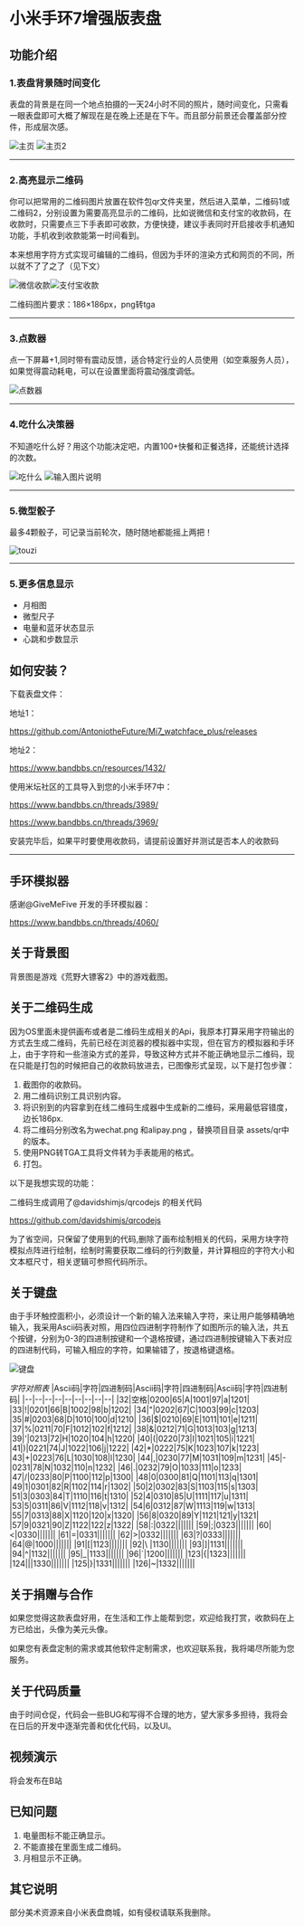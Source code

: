 # 小米手环7增强版表盘
## 功能介绍
### 1.表盘背景随时间变化

表盘的背景是在同一个地点拍摄的一天24小时不同的照片，随时间变化，只需看一眼表盘即可大概了解现在是在晚上还是在下午。而且部分前景还会覆盖部分控件，形成层次感。

![主页](srchome.png) ![主页2](home2.png)
____
### 2.高亮显示二维码
你可以把常用的二维码图片放置在软件包qr文件夹里，然后进入菜单，二维码1或二维码2，分别设置为需要高亮显示的二维码，比如说微信和支付宝的收款码，在收款时，只需要点三下手表即可收款，方便快捷，建议手表同时开启接收手机通知功能，手机收到收款能第一时间看到。

本来想用字符方式实现可编辑的二维码，但因为手环的渲染方式和网页的不同，所以就不了了之了（见下文）

![微信收款](wechat.png)![支付宝收款](alipay.png)

二维码图片要求：186×186px，png转tga
____
### 3.点数器
点一下屏幕+1,同时带有震动反馈，适合特定行业的人员使用（如空乘服务人员），如果觉得震动耗电，可以在设置里面将震动强度调低。

![点数器](srccounter.png)
____
### 4.吃什么决策器
不知道吃什么好？用这个功能决定吧，内置100+快餐和正餐选择，还能统计选择的次数。

![吃什么](srceatwhat.png)
![输入图片说明](srczhajiangmian.png)
____

### 5.微型骰子
最多4颗骰子，可记录当前轮次，随时随地都能摇上两把！

![touzi](touzi.png)
____

### 5.更多信息显示
- 月相图
- 微型尺子
- 电量和蓝牙状态显示
- 心跳和步数显示


## 如何安装？
下载表盘文件：

地址1：

https://github.com/AntoniotheFuture/Mi7_watchface_plus/releases

地址2：

https://www.bandbbs.cn/resources/1432/


使用米坛社区的工具导入到您的小米手环7中：

https://www.bandbbs.cn/threads/3989/

https://www.bandbbs.cn/threads/3969/

安装完毕后，如果平时要使用收款码，请提前设置好并测试是否本人的收款码
____
## 手环模拟器
感谢@GiveMeFive 开发的手环模拟器：

https://www.bandbbs.cn/threads/4060/


## 关于背景图
背景图是游戏《荒野大镖客2》中的游戏截图。

## 关于二维码生成
因为OS里面未提供画布或者是二维码生成相关的Api，我原本打算采用字符输出的方式去生成二维码，先前已经在浏览器的模拟器中实现，但在官方的模拟器和手环上，由于字符和一些渲染方式的差异，导致这种方式并不能正确地显示二维码，现在只能是打包的时候把自己的收款码放进去，已图像形式呈现，以下是打包步骤：

1. 截图你的收款码。
2. 用二维码识别工具识别内容。
3. 将识别到的内容拿到在线二维码生成器中生成新的二维码，采用最低容错度，边长186px.
4. 将二维码分别改名为wechat.png 和alipay.png ，替换项目目录 assets/qr中的版本。
5. 使用PNG转TGA工具将文件转为手表能用的格式。
6. 打包。

以下是我想实现的功能：

二维码生成调用了@davidshimjs/qrcodejs 的相关代码

https://github.com/davidshimjs/qrcodejs

为了省空间，只保留了使用到的代码,删除了画布绘制相关的代码，采用方块字符模拟点阵进行绘制，绘制时需要获取二维码的行列数量，并计算相应的字符大小和文本框尺寸，相关逻辑可参照代码所示。

## 关于键盘
由于手环触控面积小，必须设计一个新的输入法来输入字符，来让用户能够精确地输入，我采用Ascii码表对照，用四位四进制字符制作了如图所示的输入法，共五个按键，分别为0-3的四进制按键和一个退格按键，通过四进制按键输入下表对应的四进制代码，可输入相应的字符，如果输错了，按退格键退格。

![键盘](kb.png)

*字符对照表*
|Ascii码|字符|四进制码|Ascii码|字符|四进制码|Ascii码|字符|四进制码|
|--|--|--|--|--|--|--|--|--|
|32|空格|0200|65|A|1001|97|a|1201|
|33|!|0201|66|B|1002|98|b|1202|
|34|"|0202|67|C|1003|99|c|1203|
|35|#|0203|68|D|1010|100|d|1210|
|36|$|0210|69|E|1011|101|e|1211|
|37|%|0211|70|F|1012|102|f|1212|
|38|&|0212|71|G|1013|103|g|1213|
|39|'|0213|72|H|1020|104|h|1220|
|40|(|0220|73|I|1021|105|i|1221|
|41|)|0221|74|J|1022|106|j|1222|
|42|*|0222|75|K|1023|107|k|1223|
|43|+|0223|76|L|1030|108|l|1230|
|44|,|0230|77|M|1031|109|m|1231|
|45|-|0231|78|N|1032|110|n|1232|
|46|.|0232|79|O|1033|111|o|1233|
|47|/|0233|80|P|1100|112|p|1300|
|48|0|0300|81|Q|1101|113|q|1301|
|49|1|0301|82|R|1102|114|r|1302|
|50|2|0302|83|S|1103|115|s|1303|
|51|3|0303|84|T|1110|116|t|1310|
|52|4|0310|85|U|1111|117|u|1311|
|53|5|0311|86|V|1112|118|v|1312|
|54|6|0312|87|W|1113|119|w|1313|
|55|7|0313|88|X|1120|120|x|1320|
|56|8|0320|89|Y|1121|121|y|1321|
|57|9|0321|90|Z|1122|122|z|1322|
|58|:|0322|||||||
|59|;|0323|||||||
|60|<|0330|||||||
|61|=|0331|||||||
|62|>|0332|||||||
|63|?|0333|||||||
|64|@|1000|||||||
|91|[|1123|||||||
|92|\\ |1130|||||||
|93|]|1131|||||||
|94|^|1132|||||||
|95|_|1133|||||||
|96|`|1200|||||||
|123|{|1323|||||||
|124|\||1330|||||||
|125|}|1331|||||||
|126|~|1332|||||||


## 关于捐赠与合作
如果您觉得这款表盘好用，在生活和工作上能帮到您，欢迎给我打赏，收款码在上方已给出，头像为美元头像。

如果您有表盘定制的需求或其他软件定制需求，也欢迎联系我，我将竭尽所能为您服务。

## 关于代码质量
由于时间仓促，代码会一些BUG和写得不合理的地方，望大家多多担待，我将会在日后的开发中逐渐完善和优化代码，以及UI。

## 视频演示
将会发布在B站

## 已知问题
1. 电量图标不能正确显示。
2. 不能直接在里面生成二维码。
3. 月相显示不正确。

## 其它说明
部分美术资源来自小米表盘商城，如有侵权请联系我删除。